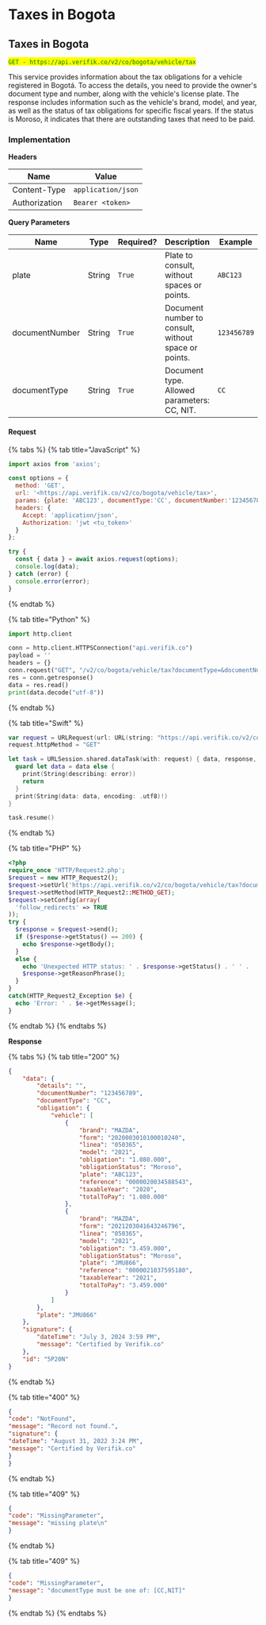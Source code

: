 # Taxes in Bogota

## Taxes in Bogota

<mark style="color:green;">`GET - https://api.verifik.co/v2/co/bogota/vehicle/tax`</mark>

This service provides information about the tax obligations for a vehicle registered in Bogotá. To access the details, you need to provide the owner's document type and number, along with the vehicle's license plate. The response includes information such as the vehicle's brand, model, and year, as well as the status of tax obligations for specific fiscal years. If the status is Moroso, it indicates that there are outstanding taxes that need to be paid.

### Implementation

**Headers**

| Name          | Value              |
| ------------- | ------------------ |
| Content-Type  | `application/json` |
| Authorization | `Bearer <token>`   |

**Query Parameters**

<table><thead><tr><th width="187">Name</th><th width="85">Type</th><th width="113">Required?</th><th width="240">Description</th><th>Example</th></tr></thead><tbody><tr><td>plate</td><td>String</td><td><code>True</code></td><td>Plate to consult, without spaces or points.</td><td><code>ABC123</code></td></tr><tr><td>documentNumber</td><td>String</td><td><code>True</code></td><td>Document number to consult, without space or points.</td><td><code>123456789</code></td></tr><tr><td>documentType</td><td>String</td><td><code>True</code></td><td>Document type. Allowed parameters: CC, NIT.</td><td><code>CC</code></td></tr></tbody></table>

#### Request

{% tabs %}
{% tab title="JavaScript" %}

```javascript
import axios from 'axios';

const options = {
  method: 'GET',
  url: '<https://api.verifik.co/v2/co/bogota/vehicle/tax>',
  params: {plate: 'ABC123', documentType:'CC', documentNumber:'123456789'},
  headers: {
    Accept: 'application/json',
    Authorization: 'jwt <tu_token>'
  }
};

try {
  const { data } = await axios.request(options);
  console.log(data);
} catch (error) {
  console.error(error);
}
```

{% endtab %}

{% tab title="Python" %}

```python
import http.client

conn = http.client.HTTPSConnection("api.verifik.co")
payload = ''
headers = {}
conn.request("GET", "/v2/co/bogota/vehicle/tax?documentType=&documentNumber=&plate=", payload, headers)
res = conn.getresponse()
data = res.read()
print(data.decode("utf-8"))
```

{% endtab %}

{% tab title="Swift" %}

```swift
var request = URLRequest(url: URL(string: "https://api.verifik.co/v2/co/bogota/vehicle/tax?documentType=&documentNumber=&plate=")!,timeoutInterval: Double.infinity)
request.httpMethod = "GET"

let task = URLSession.shared.dataTask(with: request) { data, response, error in 
  guard let data = data else {
    print(String(describing: error))
    return
  }
  print(String(data: data, encoding: .utf8)!)
}

task.resume()

```

{% endtab %}

{% tab title="PHP" %}

```php
<?php
require_once 'HTTP/Request2.php';
$request = new HTTP_Request2();
$request->setUrl('https://api.verifik.co/v2/co/bogota/vehicle/tax?documentType=&documentNumber=&plate=');
$request->setMethod(HTTP_Request2::METHOD_GET);
$request->setConfig(array(
  'follow_redirects' => TRUE
));
try {
  $response = $request->send();
  if ($response->getStatus() == 200) {
    echo $response->getBody();
  }
  else {
    echo 'Unexpected HTTP status: ' . $response->getStatus() . ' ' .
    $response->getReasonPhrase();
  }
}
catch(HTTP_Request2_Exception $e) {
  echo 'Error: ' . $e->getMessage();
}
```

{% endtab %}
{% endtabs %}

**Response**

{% tabs %}
{% tab title="200" %}

```json
{
    "data": {
        "details": "",
        "documentNumber": "123456789",
        "documentType": "CC",
        "obligation": {
            "vehicle": [
                {
                    "brand": "MAZDA",
                    "form": "2020003010100010240",
                    "linea": "050365",
                    "model": "2021",
                    "obligation": "1.080.000",
                    "obligationStatus": "Moroso",
                    "plate": "ABC123",
                    "reference": "0000020034588543",
                    "taxableYear": "2020",
                    "totalToPay": "1.080.000"
                },
                {
                    "brand": "MAZDA",
                    "form": "2021203041643246796",
                    "linea": "050365",
                    "model": "2021",
                    "obligation": "3.459.000",
                    "obligationStatus": "Moroso",
                    "plate": "JMU866",
                    "reference": "0000021037595180",
                    "taxableYear": "2021",
                    "totalToPay": "3.459.000"
                }
            ]
        },
        "plate": "JMU866"
    },
    "signature": {
        "dateTime": "July 3, 2024 3:59 PM",
        "message": "Certified by Verifik.co"
    },
    "id": "5P20N"
}
```

{% endtab %}

{% tab title="400" %}

```json
{
"code": "NotFound",
"message": "Record not found.",
"signature": {
"dateTime": "August 31, 2022 3:24 PM",
"message": "Certified by Verifik.co"
}
}
```

{% endtab %}

{% tab title="409" %}

```json
{
"code": "MissingParameter",
"message": "missing plate\n"
}
```

{% endtab %}

{% tab title="409" %}

```json
{
"code": "MissingParameter",
"message": "documentType must be one of: [CC,NIT]"
}
```

{% endtab %}
{% endtabs %}
